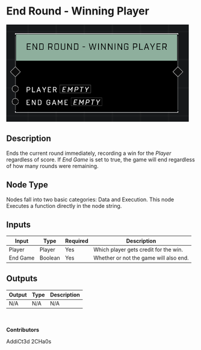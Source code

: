 # End Round - Winning Player
![alt text](../../../.gitbook/assets/end-round-winning-player.png)
## Description
Ends the current round immediately, recording a win for the *Player* regardless of score. If *End Game* is set to true, the game will end regardless of how many rounds were remaining.

## Node Type
Nodes fall into two basic categories: Data and Execution. This node Executes a function directly in the node string.

## Inputs
| Input | Type | Required | Description |
|------------------|------------------|----------|--------------------------------------------------------------|
| Player | Player | Yes | Which player gets credit for the win. |
| End Game | Boolean | Yes | Whether or not the game will also end. |

## Outputs
| Output | Type | Description |
|------------------|------------------|--------------------------------------------------------------|
| N/A | N/A | N/A |

\
\
**Contributors**

AddiCt3d 2CHa0s